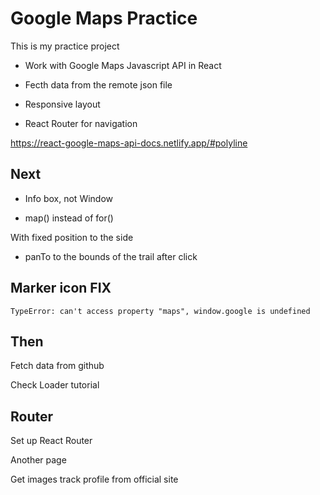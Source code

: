 # Google Maps Practice

This is my practice project

- Work with Google Maps Javascript API in React

- Fecth data from the remote json file

- Responsive layout

- React Router for navigation

https://react-google-maps-api-docs.netlify.app/#polyline

## Next

- Info box, not Window

- map() instead of for()

With fixed position to the side

- panTo to the bounds of the trail after click

## Marker icon FIX

`TypeError: can't access property "maps", window.google is undefined`

## Then

Fetch data from github

Check Loader tutorial

## Router

Set up React Router

Another page

Get images track profile from official site